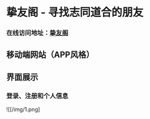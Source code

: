 # 挚友阁 - 寻找志同道合的朋友
### 在线访问地址：[挚友阁](http://zhiyouge.top) 
## 移动端网站（APP风格）
## 界面展示
### 登录、注册和个人信息
![[/img/1.png]
